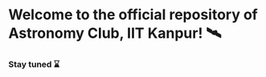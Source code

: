 # Welcome to the official repository of Astronomy Club, IIT Kanpur! :artificial_satellite:

### Stay tuned :hourglass:
